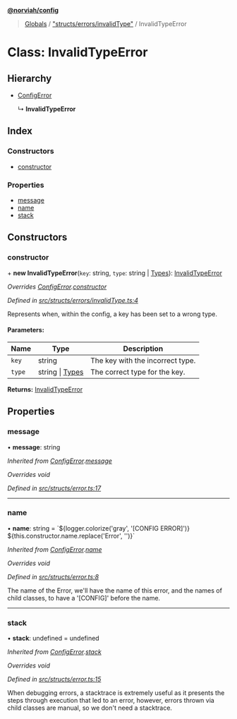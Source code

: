 **[@norviah/config](../README.md)**

> [Globals](../globals.md) / ["structs/errors/invalidType"](../modules/_structs_errors_invalidtype_.md) / InvalidTypeError

# Class: InvalidTypeError

## Hierarchy

* [ConfigError](_structs_error_.configerror.md)

  ↳ **InvalidTypeError**

## Index

### Constructors

* [constructor](_structs_errors_invalidtype_.invalidtypeerror.md#constructor)

### Properties

* [message](_structs_errors_invalidtype_.invalidtypeerror.md#message)
* [name](_structs_errors_invalidtype_.invalidtypeerror.md#name)
* [stack](_structs_errors_invalidtype_.invalidtypeerror.md#stack)

## Constructors

### constructor

\+ **new InvalidTypeError**(`key`: string, `type`: string \| [Types](../modules/_types_types_.md#types)): [InvalidTypeError](_structs_errors_invalidtype_.invalidtypeerror.md)

*Overrides [ConfigError](_structs_error_.configerror.md).[constructor](_structs_error_.configerror.md#constructor)*

*Defined in [src/structs/errors/invalidType.ts:4](https://github.com/Norviah/config/blob/cd1d202/src/structs/errors/invalidType.ts#L4)*

Represents when, within the config, a key has been set to a wrong type.

#### Parameters:

Name | Type | Description |
------ | ------ | ------ |
`key` | string | The key with the incorrect type. |
`type` | string \| [Types](../modules/_types_types_.md#types) | The correct type for the key.  |

**Returns:** [InvalidTypeError](_structs_errors_invalidtype_.invalidtypeerror.md)

## Properties

### message

•  **message**: string

*Inherited from [ConfigError](_structs_error_.configerror.md).[message](_structs_error_.configerror.md#message)*

*Overrides void*

*Defined in [src/structs/error.ts:17](https://github.com/Norviah/config/blob/cd1d202/src/structs/error.ts#L17)*

___

### name

•  **name**: string = \`${logger.colorize('gray', '[CONFIG ERROR]')} ${this.constructor.name.replace('Error', '')}\`

*Inherited from [ConfigError](_structs_error_.configerror.md).[name](_structs_error_.configerror.md#name)*

*Overrides void*

*Defined in [src/structs/error.ts:8](https://github.com/Norviah/config/blob/cd1d202/src/structs/error.ts#L8)*

The name of the Error, we'll have the name of this error, and the names of
child classes, to have a '[CONFIG]' before the name.

___

### stack

•  **stack**: undefined = undefined

*Inherited from [ConfigError](_structs_error_.configerror.md).[stack](_structs_error_.configerror.md#stack)*

*Overrides void*

*Defined in [src/structs/error.ts:15](https://github.com/Norviah/config/blob/cd1d202/src/structs/error.ts#L15)*

When debugging errors, a stacktrace is extremely useful as it presents the
steps through execution that led to an error, however, errors thrown via
child classes are manual, so we don't need a stacktrace.

